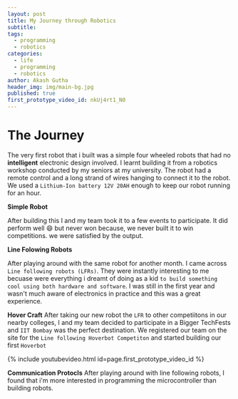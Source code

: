 ```yaml
---
layout: post
title: My Journey through Robotics
subtitle:
tags:
  - programming
  - robotics
categories:
  - life
  - programming
  - robotics
author: Akash Gutha
header_img: img/main-bg.jpg
published: true
first_prototype_video_id: nkUj4rt1_N0
---
```


# The Journey

The very first robot that i built was a simple four wheeled robots that had no __intelligent__ electronic design involved. I learnt building it from a robotics workshop conducted by my seniors at my university. The robot had a remote control and a long strand of wires hanging to connect it to the robot. We used a `Lithium-Ion battery 12V 20AH` enough to keep our robot running for an hour.

__Simple Robot__


After building this I and my team took it to a few events to participate. It did perform well :smile: but never won because, we never built it to win competitions. we were satisfied by the output.

__Line Folowing Robots__

After playing around with the same robot for another month. I came across `Line following robots (LFRs)`. They were instantly interesting to me becuase were everything i dreamt of doing as a kid `to build something cool using both hardware and software`. I was still in the first year and wasn't much aware of electronics in practice and this was a great experience.


__Hover Craft__
After taking our new robot the `LFR` to other competiitons in our nearby colleges, I and my team decided to participate in a Bigger TechFests and `IIT Bombay` was the perfect destination. We registered our team on the site for the `Line following Hoverbot Competiton` and started building our first `Hoverbot`

{% include youtubevideo.html id=page.first_prototype_video_id %}

__Communication Protocls__
After playing around with line following robots, I found that i'm more interested in programming the microcontroller than building robots.
